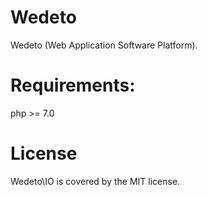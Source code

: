 # Wedeto
Wedeto (Web Application Software Platform).

# Requirements:

php >= 7.0

# License

Wedeto\IO is covered by the MIT license. 
